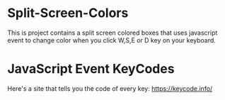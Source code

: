 # Split-Screen-Colors
This is project contains a split screen colored boxes that uses javascript event to change color when you click W,S,E or D key on your keyboard.

# JavaScript Event KeyCodes
Here's a site that tells you the code of every key:
https://keycode.info/
